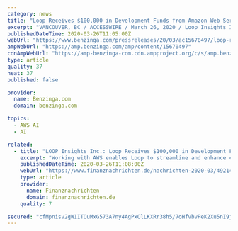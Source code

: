 ```yaml
---
category: news
title: "Loop Receives $100,000 in Development Funds from Amazon Web Services to Enhance Company's AI Capabilities"
excerpt: "VANCOUVER, BC / ACCESSWIRE / March 26, 2020 / Loop Insights Inc. (TSX.V:MTRX) (the \"Company\" or \"Loop\") announces that it has received $100,000 in"
publishedDateTime: 2020-03-26T11:05:00Z
webUrl: "https://www.benzinga.com/pressreleases/20/03/ac15670497/loop-receives-100-000-in-development-funds-from-amazon-web-services-to-enhance-companys-ai-capabi"
ampWebUrl: "https://amp.benzinga.com/amp/content/15670497"
cdnAmpWebUrl: "https://amp-benzinga-com.cdn.ampproject.org/c/s/amp.benzinga.com/amp/content/15670497"
type: article
quality: 37
heat: 37
published: false

provider:
  name: Benzinga.com
  domain: benzinga.com

topics:
  - AWS AI
  - AI

related:
  - title: "LOOP Insights Inc.: Loop Receives $100,000 in Development Funds from Amazon Web Services to Enhance Company's AI Capabilities"
    excerpt: "Working with AWS enables Loop to streamline and enhance current artificial intelligence (AI) functionality of its products, ensuring a future-proof integrated solution for brick and mortar retail industry. Loop CEO Rob Anson says: \"We feel that Amazon is clearly a global leader when it comes to data security and AI applications, so it is ..."
    publishedDateTime: 2020-03-26T11:08:00Z
    webUrl: "https://www.finanznachrichten.de/nachrichten-2020-03/49214626-loop-insights-inc-loop-receives-dollar-100-000-in-development-funds-from-amazon-web-services-to-enhance-company-s-ai-capabilities-200.htm"
    type: article
    provider:
      name: Finanznachrichten
      domain: finanznachrichten.de
    quality: 7

secured: "cfMpnisv2gW1ITOuMxG573A7ny4AgPxOlLKXRr38h5/7oHfvbvPeK2Xu5nI9jatELVEuYolrwl+kj8gpaFvQhsCer4AFoHn02CQBU0xoG9BJk3geF989kRMXpaso4yCjaecrzx3oBBeBmqSvCREQoOk73Geh0b63BWZo/tqLXdOSsmSACPQh93aDUmtYmFMb75DWs04uBT/6/gKSx1syqMh5AVj2MCi3oRzabK3I0xuGsvvE5vs68R251UQJPvs11boMcrznQIkHTQIQ659UOzD5ofeCGat9Uow31Ebn4q7MxU7+nRXwaV6sngU+Sx1D;ym9uD5cXn05EcOf4cX97FQ=="
---
```


